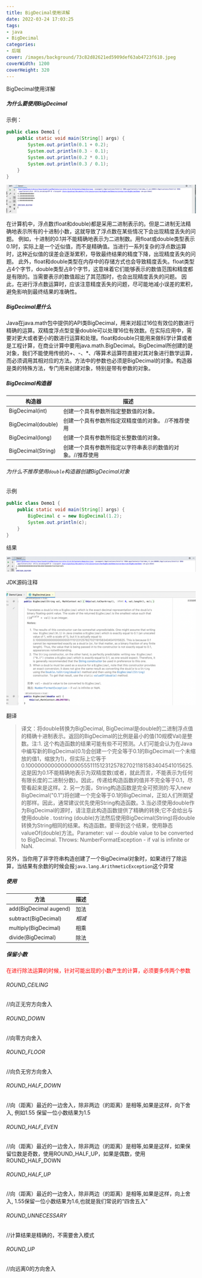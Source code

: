 ```yaml
---
title: BigDecimal使用详解
date: 2022-03-24 17:03:25
tags:
- java
- BigDecimal
categories:
- 后端
cover: /images/background/73c82d82621ed5909def63ab4723f610.jpeg
coverWidth: 1200
coverHeight: 320
---
```


BigDecimal使用详解

<!-- more -->

##### 为什么要使用BigDecimal

示例：

```java
public class Demo1 {
    public static void main(String[] args) {
        System.out.println(0.1 + 0.2);
        System.out.println(0.3 - 0.1);
        System.out.println(0.2 * 0.1);
        System.out.println(0.3 / 0.1);
    }
}                 
```

![image-20230324171824759](BigDecimal使用详解/image-20230324171824759-9649506.png)

在计算机中，浮点数(float和double)都是采用二进制表示的。但是二进制无法精确地表示所有的十进制小数，这就导致了浮点数在某些情况下会出现精度丢失的问题。 例如，十进制的0.1并不能精确地表示为二进制数。用float或double类型表示0.1时，实际上是一个近似值，而不是精确值。当进行一系列复杂的浮点数运算时，这种近似值的误差会逐渐累积，导致最终结果的精度下降，出现精度丢失的问题。 此外，float和double类型在内存中的存储方式也会导致精度丢失。float类型占4个字节，double类型占8个字节，这意味着它们能够表示的数值范围和精度都是有限的。当需要表示的数值超出了其范围时，也会出现精度丢失的问题。 因此，在进行浮点数运算时，应该注意精度丢失的问题，尽可能地减小误差的累积，避免影响到最终结果的准确性。

##### BigDecimal是什么

Java在java.math包中提供的API类BigDecimal，用来对超过16位有效位的数进行精确的运算。双精度浮点型变量double可以处理16位有效数。在实际应用中，需要对更大或者更小的数进行运算和处理。float和double只能用来做科学计算或者是工程计算，在商业计算中要用java.math.BigDecimal。BigDecimal所创建的是对象，我们不能使用传统的+、-、*、/等算术运算符直接对其对象进行数学运算，而必须调用其相对应的方法。方法中的参数也必须是BigDecimal的对象。构造器是类的特殊方法，专门用来创建对象，特别是带有参数的对象。
##### BigDecimal构造器

| 构造器             | 描述                                                       |
| ------------------ | ---------------------------------------------------------- |
| BigDecimal(int)    | 创建一个具有参数所指定整数值的对象。                       |
| BigDecimal(double) | 创建一个具有参数所指定双精度值的对象。 //不推荐使用        |
| BigDecimal(long)   | 创建一个具有参数所指定长整数值的对象。                     |
| BigDecimal(String) | 创建一个具有参数所指定以字符串表示的数值的对象。//推荐使用 |

###### 为什么不推荐使用`double`构造器创建BigDecimal对象

示例

```java
public class Demo1 {
    public static void main(String[] args) {
        BigDecimal c = new BigDecimal(1.2);
        System.out.println(c);
    }
}
```

结果

![image-20230324173902492](BigDecimal使用详解/image-20230324173902492.png)

JDK源码注释

![image-20230324173841961](BigDecimal使用详解/image-20230324173841961.png)

翻译

> 译文：将double转换为BigDecimal, BigDecimal是double的二进制浮点值的精确十进制表示。返回的BigDecimal的比例是最小的值(10规模Val)是整数。注:1. 这个构造函数的结果可能有些不可预测。人们可能会认为在Java中编写新的BigDecimal(0.1)会创建一个完全等于0.1的BigDecimal(一个未缩放的值1，缩放为1)，但实际上它等于0.1000000000000000055511151231257827021181583404541015625. 这是因为0.1不能精确地表示为双精度数(或者，就此而言，不能表示为任何有限长度的二进制分数)。因此，传递给构造函数的值并不完全等于0.1，尽管看起来是这样。2. 另一方面，String构造函数是完全可预测的:写入new BigDecimal("0.1")将创建一个完全等于0.1的BigDecimal，正如人们所期望的那样。因此，通常建议优先使用String构造函数。3.当必须使用double作为BigDecimal的源时，请注意此构造函数提供了精确的转换;它不会给出与使用double . tostring (double)方法然后使用BigDecimal(String)将double转换为String相同的结果。构造函数。要得到这个结果，使用静态valueOf(double)方法。Parameter: val -- double value to be converted to BigDecimal. Throws: NumberFormatException - if val is infinite or NaN.

另外，当你用了非字符串构造创建了一个BigDecimal对象时，如果进行了除运算，当结果有余数的时候会报`java.lang.ArithmeticException`这个异常

##### 使用

| 方法                   | 描述   |
| ---------------------- | ------ |
| add(BigDecimal augend) | 加法   |
| subtract(BigDecimal)   | *相减* |
| multiply(BigDecimal)   | 相乘   |
| divide(BigDecimal)     | 除法   |

##### 保留小数

<font color="red">在进行除法运算的时候，针对可能出现的小数产生的计算，必须要多传两个参数</font>

###### ROUND_CEILING    

//向正无穷方向舍入

###### ROUND_DOWN    

//向零方向舍入

###### ROUND_FLOOR   

 //向负无穷方向舍入

###### ROUND_HALF_DOWN   

 //向（距离）最近的一边舍入，除非两边（的距离）是相等,如果是这样，向下舍入, 例如1.55 保留一位小数结果为1.5

###### ROUND_HALF_EVEN  

  //向（距离）最近的一边舍入，除非两边（的距离）是相等,如果是这样，如果保留位数是奇数，使用ROUND_HALF_UP，如果是偶数，使用ROUND_HALF_DOWN

###### ROUND_HALF_UP   

 //向（距离）最近的一边舍入，除非两边（的距离）是相等,如果是这样，向上舍入, 1.55保留一位小数结果为1.6,也就是我们常说的“四舍五入”

###### ROUND_UNNECESSARY    

//计算结果是精确的，不需要舍入模式

###### ROUND_UP   

 //向远离0的方向舍入

